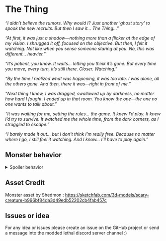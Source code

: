 # The Thing

*“I didn’t believe the rumors. Why would I? Just another 'ghost story' to spook the new recruits. But then I saw it… The Thing…”*

*“At first, it was just a shadow—nothing more than a flicker at the edge of my vision. I shrugged it off, focused on the objective. But then, I felt it watching. Not like when you sense someone staring at you. No, this was different... heavier.”*

*“It’s patient, you know. It waits… letting you think it’s gone. But every time you move, every turn, it’s still there. Closer. Watching.”*

*“By the time I realized what was happening, it was too late. I was alone, all the others gone. And then, there it was—right in front of me.”*

*“Next thing I knew, I was dragged, swallowed up by darkness, no matter how hard I fought. I ended up in that room. You know the one—the one no one wants to talk about.”*

*“It was waiting for me, setting the rules… the game. It knew I’d play. It knew I’d try to survive. It watched me the whole time, from the dark corners, as I struggled to escape.”*

*“I barely made it out… but I don’t think I’m really free. Because no matter where I go, I still feel it watching. And I know… I’ll have to play again.”*


## Monster behavior

<details>
<summary>Spoiler behavior</summary>

The Thing is a creature that lurks in the darkness, observing players quietly and strategically. It doesn’t rush its prey; instead, it follows them subtly, keeping itself hidden and waiting for the right moment. Each time it appears, it’s only a fleeting glimpse—a shadow slipping out of sight, just enough to be noticed and trigger a sense of dread.

The creature has a unique pattern: it watches multiple players, as if it’s studying them, but it only acts after observing a specific number. Once it has its eyes set, The Thing abducts the last player it saw. It doesn’t simply chase them; instead, it pulls them suddenly into a dark, ominous room.

In this room, the abducted player is trapped and must play a game to escape. The rules of this game are unknown at first, and the player has no choice but to play to survive. The Thing watches them the entire time from the shadows, observing each struggle and mistake. If they manage to escape, The Thing releases them, but it leaves a lasting feeling of being watched, as if it may one day return for another game.

<details>
<summary>Room game spoiler</summary>

The room game is simple, when a player come in the room, a shovel spawn next to him.

The player need to find and hit with the shovel a certain amount of monster in the room in a certain amount of time.

If the time is running out, the monster come to the player and kill him with a jumpscare
</details>
</details>



## Asset Credit

Monster asset by Shedmon : https://sketchfab.com/3d-models/scary-creature-b996bf84da3d49edb52202cb4fab457c

## Issues or idea

For any idea or issues please create an issue on the GitHub project or send a message into the modded lethal discord server channel :)
